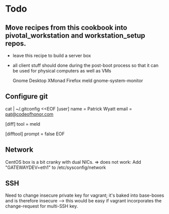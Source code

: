 # Todo

## Move recipes from this cookbook into pivotal_workstation and workstation_setup repos.

- leave this recipe to build a server box
- all client stuff should done during the post-boot process so that it can be used for physical computers as well as VMs

    Gnome Desktop
    XMonad
    Firefox
    meld
    gnome-system-monitor


## Configure git

cat | ~/.gitconfig <<EOF
[user]
  name = Patrick Wyatt
  email = pat@codeofhonor.com

[diff]
  tool = meld

[difftool]
  prompt = false
EOF


## Network

CentOS box is a bit cranky with dual NICs.
=> does not work: Add "GATEWAYDEV=eth1" to /etc/sysconfig/network


## SSH

Need to change insecure private key for vagrant; it's baked into base-boxes and is therefore insecure --> this would be easy if vagrant incorporates the change-request for multi-SSH key.


